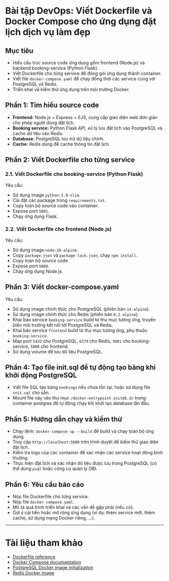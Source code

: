 # Bài tập DevOps: Viết Dockerfile và Docker Compose cho ứng dụng đặt lịch dịch vụ làm đẹp

## Mục tiêu

- Hiểu cấu trúc source code ứng dụng gồm frontend (Node.js) và backend booking-service (Python Flask).
- Viết Dockerfile cho từng service để đóng gói ứng dụng thành container.
- Viết file `docker-compose.yaml` để chạy đồng thời các service cùng với PostgreSQL và Redis.
- Triển khai và kiểm thử ứng dụng trên môi trường Docker.

## Phần 1: Tìm hiểu source code

- **Frontend:** Node.js + Express + EJS, cung cấp giao diện web đơn giản cho phép người dùng đặt lịch.
- **Booking service:** Python Flask API, xử lý lưu đặt lịch vào PostgreSQL và cache dữ liệu vào Redis.
- **Database:** PostgreSQL lưu trữ dữ liệu chính.
- **Cache:** Redis dùng để cache thông tin đặt lịch.

## Phần 2: Viết Dockerfile cho từng service

### 2.1. Viết Dockerfile cho booking-service (Python Flask)

Yêu cầu:

- Sử dụng image `python:3.9-slim`.
- Cài đặt các package trong `requirements.txt`.
- Copy toàn bộ source code vào container.
- Expose port `5001`.
- Chạy ứng dụng Flask.

### 2.2. Viết Dockerfile cho frontend (Node.js)

Yêu cầu:

- Sử dụng image `node:18-alpine`.
- Copy `package.json` và `package-lock.json`, chạy `npm install`.
- Copy toàn bộ source code.
- Expose port `5000`.
- Chạy ứng dụng Node.js.

## Phần 3: Viết docker-compose.yaml

Yêu cầu:

- Sử dụng image chính thức cho PostgreSQL (phiên bản `14-alpine`).
- Sử dụng image chính thức cho Redis (phiên bản `6.2-alpine`).
- Khai báo service `booking-service` build từ thư mục tương ứng, truyền biến môi trường kết nối tới PostgreSQL và Redis.
- Khai báo service `frontend` build từ thư mục tương ứng, phụ thuộc `booking-service`.
- Map port `5432` cho PostgreSQL, `6379` cho Redis, `5001` cho booking-service, `5000` cho frontend.
- Sử dụng volume để lưu dữ liệu PostgreSQL.

## Phần 4: Tạo file init.sql để tự động tạo bảng khi khởi động PostgreSQL

- Viết file SQL tạo bảng `bookings` nếu chưa tồn tại, hoặc sử dụng file `init.sql` cho sẵn.
- Mount file này vào thư mục `/docker-entrypoint-initdb.d/` trong container postgres để tự động chạy khi khởi tạo database lần đầu.

## Phần 5: Hướng dẫn chạy và kiểm thử

- Chạy lệnh: `docker-compose up --build` để build và chạy toàn bộ ứng dụng.
- Truy cập `http://localhost:5000` trên trình duyệt để kiểm thử giao diện đặt lịch.
- Kiểm tra logs của các container để xác nhận các service hoạt động bình thường.
- Thực hiện đặt lịch và xác nhận dữ liệu được lưu trong PostgreSQL (có thể dùng `psql` hoặc công cụ quản lý DB).

## Phần 6: Yêu cầu báo cáo

- Nộp file Dockerfile cho từng service.
- Nộp file `docker-compose.yaml`.
- Mô tả quá trình triển khai và các vấn đề gặp phải (nếu có).
- Gợi ý cải tiến hoặc mở rộng ứng dụng (ví dụ: thêm service mới, thêm cache, sử dụng mạng Docker riêng, ...).

---

# Tài liệu tham khảo

- [Dockerfile reference](https://docs.docker.com/engine/reference/builder/)
- [Docker Compose documentation](https://docs.docker.com/compose/)
- [PostgreSQL Docker image initialization](https://hub.docker.com/_/postgres)
- [Redis Docker image](https://hub.docker.com/_/redis)